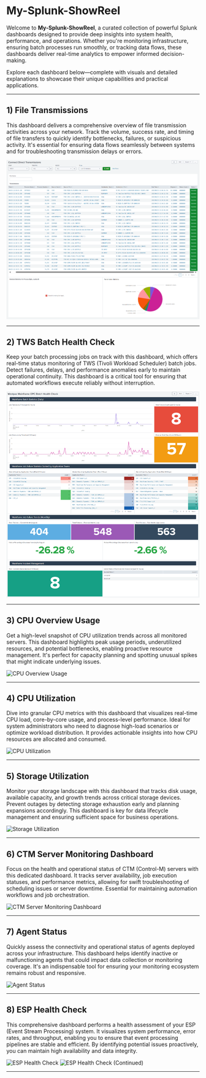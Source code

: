 # My-Splunk-ShowReel

Welcome to **My-Splunk-ShowReel**, a curated collection of powerful Splunk dashboards designed to provide deep insights into system health, performance, and operations. Whether you're monitoring infrastructure, ensuring batch processes run smoothly, or tracking data flows, these dashboards deliver real-time analytics to empower informed decision-making.

Explore each dashboard below—complete with visuals and detailed explanations to showcase their unique capabilities and practical applications.

---

## 1) File Transmissions

This dashboard delivers a comprehensive overview of file transmission activities across your network. Track the volume, success rate, and timing of file transfers to quickly identify bottlenecks, failures, or suspicious activity. It's essential for ensuring data flows seamlessly between systems and for troubleshooting transmission delays or errors.

![File Transmissions](images/File%20Transmissions.png)

---

## 2) TWS Batch Health Check

Keep your batch processing jobs on track with this dashboard, which offers real-time status monitoring of TWS (Tivoli Workload Scheduler) batch jobs. Detect failures, delays, and performance anomalies early to maintain operational continuity. This dashboard is a critical tool for ensuring that automated workflows execute reliably without interruption.

![TWS Batch Health Check](images/TWS%20Batch%20Health%20Check.png)

---

## 3) CPU Overview Usage

Get a high-level snapshot of CPU utilization trends across all monitored servers. This dashboard highlights peak usage periods, underutilized resources, and potential bottlenecks, enabling proactive resource management. It's perfect for capacity planning and spotting unusual spikes that might indicate underlying issues.

![CPU Overview Usage](https://github.com/user-attachments/assets/49130fb4-26b7-4090-ab01-37176b6e1c2d)

---

## 4) CPU Utilization

Dive into granular CPU metrics with this dashboard that visualizes real-time CPU load, core-by-core usage, and process-level performance. Ideal for system administrators who need to diagnose high-load scenarios or optimize workload distribution. It provides actionable insights into how CPU resources are allocated and consumed.

![CPU Utilization](https://github.com/user-attachments/assets/6be017a5-678f-4121-b476-b14781df8c3f)

---

## 5) Storage Utilization

Monitor your storage landscape with this dashboard that tracks disk usage, available capacity, and growth trends across critical storage devices. Prevent outages by detecting storage exhaustion early and planning expansions accordingly. This dashboard is key for data lifecycle management and ensuring sufficient space for business operations.

![Storage Utilization](https://github.com/user-attachments/assets/2df448d4-82ad-487d-a50e-d0696310f6bc)

---

## 6) CTM Server Monitoring Dashboard

Focus on the health and operational status of CTM (Control-M) servers with this dedicated dashboard. It tracks server availability, job execution statuses, and performance metrics, allowing for swift troubleshooting of scheduling issues or server downtime. Essential for maintaining automation workflows and job orchestration.

![CTM Server Monitoring Dashboard](https://github.com/user-attachments/assets/93519a3a-ae87-47e0-8d93-65bb2078fbe0)

---

## 7) Agent Status

Quickly assess the connectivity and operational status of agents deployed across your infrastructure. This dashboard helps identify inactive or malfunctioning agents that could impact data collection or monitoring coverage. It's an indispensable tool for ensuring your monitoring ecosystem remains robust and responsive.

![Agent Status](https://github.com/user-attachments/assets/249a5d93-d936-4e57-9e11-48046a0b3ebf)

---

## 8) ESP Health Check

This comprehensive dashboard performs a health assessment of your ESP (Event Stream Processing) system. It visualizes system performance, error rates, and throughput, enabling you to ensure that event processing pipelines are stable and efficient. By identifying potential issues proactively, you can maintain high availability and data integrity.

![ESP Health Check](https://github.com/user-attachments/assets/7627c584-6eb7-4dbc-b24c-3417c64e426a)
![ESP Health Check (Continued)](https://github.com/user-attachments/assets/d9d57c00-032d-4f19-b1fe-eefe1e16089d)

---

